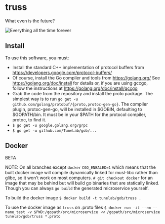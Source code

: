 # truss

What even is the future?

![Everything all the time forever](http://i.imgur.com/FCmSUiQ.png)

## Install

To use this software, you must:
- Install the standard C++ implementation of protocol buffers from
	https://developers.google.com/protocol-buffers/
- Of course, install the Go compiler and tools from
	https://golang.org/
  See
	https://golang.org/doc/install
  for details or, if you are using gccgo, follow the instructions at
	https://golang.org/doc/install/gccgo
- Grab the code from the repository and install the proto package.
  The simplest way is to run `go get -u github.com/golang/protobuf/{proto,protoc-gen-go}`.
  The compiler plugin, protoc-gen-go, will be installed in $GOBIN,
  defaulting to $GOPATH/bin.  It must be in your $PATH for the protocol
  compiler, protoc, to find it.
- `$ go get -u google.golang.org/grpc`
- `$ go get -u github.com/TuneLab/gob/...`

## Docker

BETA

NOTE: On all branches except `docker` `CGO_ENBALED=1` which means that the built docker image will compile dynamically linked for musl-libc rather than glibc, so it won't work on most computers. `# git checkout docker` for an image that may be behind but will build go binaries that are statically linked. Though you can always `go build` the generated microservice yourself.

To build the docker image
`$ docker build -t tunelab/gob/truss .`

To use the docker image as `truss` on .proto files
`$ docker run -it --rm --name test -v $PWD:/gopath/src/microservice -w /gopath/src/microservice tunelab/gob/truss *.proto`


